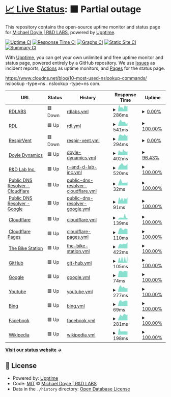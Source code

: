 # [📈 Live Status](https://RDLGBC.github.io/upptime): <!--live status--> **🟧 Partial outage**

This repository contains the open-source uptime monitor and status page for [Michael Doyle | R&D LABS](rdlabs.science), powered by [Upptime](https://github.com/upptime/upptime).

[![Uptime CI](https://github.com/RDLGBC/upptime/workflows/Uptime%20CI/badge.svg)](https://github.com/RDLGBC/upptime/actions?query=workflow%3A%22Uptime+CI%22)
[![Response Time CI](https://github.com/RDLGBC/upptime/workflows/Response%20Time%20CI/badge.svg)](https://github.com/RDLGBC/upptime/actions?query=workflow%3A%22Response+Time+CI%22)
[![Graphs CI](https://github.com/RDLGBC/upptime/workflows/Graphs%20CI/badge.svg)](https://github.com/RDLGBC/upptime/actions?query=workflow%3A%22Graphs+CI%22)
[![Static Site CI](https://github.com/RDLGBC/upptime/workflows/Static%20Site%20CI/badge.svg)](https://github.com/RDLGBC/upptime/actions?query=workflow%3A%22Static+Site+CI%22)
[![Summary CI](https://github.com/RDLGBC/upptime/workflows/Summary%20CI/badge.svg)](https://github.com/RDLGBC/upptime/actions?query=workflow%3A%22Summary+CI%22)

With [Upptime](https://upptime.js.org), you can get your own unlimited and free uptime monitor and status page, powered entirely by a GitHub repository. We use [Issues](https://github.com/RDLGBC/upptime/issues) as incident reports, [Actions](https://github.com/RDLGBC/upptime/actions) as uptime monitors, and [Pages](https://RDLGBC.github.io/upptime) for the status page.

https://www.cloudns.net/blog/10-most-used-nslookup-commands/
nslookup -type=ns .
nslookup -type=ns com.

<!--start: status pages-->
<!-- This summary is generated by Upptime (https://github.com/upptime/upptime) -->
<!-- Do not edit this manually, your changes will be overwritten -->
<!-- prettier-ignore -->
| URL | Status | History | Response Time | Uptime |
| --- | ------ | ------- | ------------- | ------ |
| <img alt="" src="https://icons.duckduckgo.com/ip3/www.rdlabs.science.ico" height="13"> [RDLABS](https://www.rdlabs.science/) | 🟥 Down | [rdlabs.yml](https://github.com/RDLGBC/upptime/commits/HEAD/history/rdlabs.yml) | <details><summary><img alt="Response time graph" src="./graphs/rdlabs/response-time-week.png" height="20"> 286ms</summary><br><a href="https://RDLGBC.github.io/upptime/history/rdlabs"><img alt="Response time 228" src="https://img.shields.io/endpoint?url=https%3A%2F%2Fraw.githubusercontent.com%2FRDLGBC%2Fupptime%2FHEAD%2Fapi%2Frdlabs%2Fresponse-time.json"></a><br><a href="https://RDLGBC.github.io/upptime/history/rdlabs"><img alt="24-hour response time 342" src="https://img.shields.io/endpoint?url=https%3A%2F%2Fraw.githubusercontent.com%2FRDLGBC%2Fupptime%2FHEAD%2Fapi%2Frdlabs%2Fresponse-time-day.json"></a><br><a href="https://RDLGBC.github.io/upptime/history/rdlabs"><img alt="7-day response time 286" src="https://img.shields.io/endpoint?url=https%3A%2F%2Fraw.githubusercontent.com%2FRDLGBC%2Fupptime%2FHEAD%2Fapi%2Frdlabs%2Fresponse-time-week.json"></a><br><a href="https://RDLGBC.github.io/upptime/history/rdlabs"><img alt="30-day response time 229" src="https://img.shields.io/endpoint?url=https%3A%2F%2Fraw.githubusercontent.com%2FRDLGBC%2Fupptime%2FHEAD%2Fapi%2Frdlabs%2Fresponse-time-month.json"></a><br><a href="https://RDLGBC.github.io/upptime/history/rdlabs"><img alt="1-year response time 233" src="https://img.shields.io/endpoint?url=https%3A%2F%2Fraw.githubusercontent.com%2FRDLGBC%2Fupptime%2FHEAD%2Fapi%2Frdlabs%2Fresponse-time-year.json"></a></details> | <details><summary><a href="https://RDLGBC.github.io/upptime/history/rdlabs">0.00%</a></summary><a href="https://RDLGBC.github.io/upptime/history/rdlabs"><img alt="All-time uptime 0.00%" src="https://img.shields.io/endpoint?url=https%3A%2F%2Fraw.githubusercontent.com%2FRDLGBC%2Fupptime%2FHEAD%2Fapi%2Frdlabs%2Fuptime.json"></a><br><a href="https://RDLGBC.github.io/upptime/history/rdlabs"><img alt="24-hour uptime 0.00%" src="https://img.shields.io/endpoint?url=https%3A%2F%2Fraw.githubusercontent.com%2FRDLGBC%2Fupptime%2FHEAD%2Fapi%2Frdlabs%2Fuptime-day.json"></a><br><a href="https://RDLGBC.github.io/upptime/history/rdlabs"><img alt="7-day uptime 0.00%" src="https://img.shields.io/endpoint?url=https%3A%2F%2Fraw.githubusercontent.com%2FRDLGBC%2Fupptime%2FHEAD%2Fapi%2Frdlabs%2Fuptime-week.json"></a><br><a href="https://RDLGBC.github.io/upptime/history/rdlabs"><img alt="30-day uptime 4.67%" src="https://img.shields.io/endpoint?url=https%3A%2F%2Fraw.githubusercontent.com%2FRDLGBC%2Fupptime%2FHEAD%2Fapi%2Frdlabs%2Fuptime-month.json"></a><br><a href="https://RDLGBC.github.io/upptime/history/rdlabs"><img alt="1-year uptime 0.00%" src="https://img.shields.io/endpoint?url=https%3A%2F%2Fraw.githubusercontent.com%2FRDLGBC%2Fupptime%2FHEAD%2Fapi%2Frdlabs%2Fuptime-year.json"></a></details>
| <img alt="" src="https://icons.duckduckgo.com/ip3/www.rdl.science.ico" height="13"> [RDL](https://www.rdl.science/) | 🟩 Up | [rdl.yml](https://github.com/RDLGBC/upptime/commits/HEAD/history/rdl.yml) | <details><summary><img alt="Response time graph" src="./graphs/rdl/response-time-week.png" height="20"> 541ms</summary><br><a href="https://RDLGBC.github.io/upptime/history/rdl"><img alt="Response time 647" src="https://img.shields.io/endpoint?url=https%3A%2F%2Fraw.githubusercontent.com%2FRDLGBC%2Fupptime%2FHEAD%2Fapi%2Frdl%2Fresponse-time.json"></a><br><a href="https://RDLGBC.github.io/upptime/history/rdl"><img alt="24-hour response time 447" src="https://img.shields.io/endpoint?url=https%3A%2F%2Fraw.githubusercontent.com%2FRDLGBC%2Fupptime%2FHEAD%2Fapi%2Frdl%2Fresponse-time-day.json"></a><br><a href="https://RDLGBC.github.io/upptime/history/rdl"><img alt="7-day response time 541" src="https://img.shields.io/endpoint?url=https%3A%2F%2Fraw.githubusercontent.com%2FRDLGBC%2Fupptime%2FHEAD%2Fapi%2Frdl%2Fresponse-time-week.json"></a><br><a href="https://RDLGBC.github.io/upptime/history/rdl"><img alt="30-day response time 546" src="https://img.shields.io/endpoint?url=https%3A%2F%2Fraw.githubusercontent.com%2FRDLGBC%2Fupptime%2FHEAD%2Fapi%2Frdl%2Fresponse-time-month.json"></a><br><a href="https://RDLGBC.github.io/upptime/history/rdl"><img alt="1-year response time 647" src="https://img.shields.io/endpoint?url=https%3A%2F%2Fraw.githubusercontent.com%2FRDLGBC%2Fupptime%2FHEAD%2Fapi%2Frdl%2Fresponse-time-year.json"></a></details> | <details><summary><a href="https://RDLGBC.github.io/upptime/history/rdl">100.00%</a></summary><a href="https://RDLGBC.github.io/upptime/history/rdl"><img alt="All-time uptime 5.11%" src="https://img.shields.io/endpoint?url=https%3A%2F%2Fraw.githubusercontent.com%2FRDLGBC%2Fupptime%2FHEAD%2Fapi%2Frdl%2Fuptime.json"></a><br><a href="https://RDLGBC.github.io/upptime/history/rdl"><img alt="24-hour uptime 100.00%" src="https://img.shields.io/endpoint?url=https%3A%2F%2Fraw.githubusercontent.com%2FRDLGBC%2Fupptime%2FHEAD%2Fapi%2Frdl%2Fuptime-day.json"></a><br><a href="https://RDLGBC.github.io/upptime/history/rdl"><img alt="7-day uptime 100.00%" src="https://img.shields.io/endpoint?url=https%3A%2F%2Fraw.githubusercontent.com%2FRDLGBC%2Fupptime%2FHEAD%2Fapi%2Frdl%2Fuptime-week.json"></a><br><a href="https://RDLGBC.github.io/upptime/history/rdl"><img alt="30-day uptime 80.26%" src="https://img.shields.io/endpoint?url=https%3A%2F%2Fraw.githubusercontent.com%2FRDLGBC%2Fupptime%2FHEAD%2Fapi%2Frdl%2Fuptime-month.json"></a><br><a href="https://RDLGBC.github.io/upptime/history/rdl"><img alt="1-year uptime 6.04%" src="https://img.shields.io/endpoint?url=https%3A%2F%2Fraw.githubusercontent.com%2FRDLGBC%2Fupptime%2FHEAD%2Fapi%2Frdl%2Fuptime-year.json"></a></details>
| <img alt="" src="https://icons.duckduckgo.com/ip3/www.respirvent.com.ico" height="13"> [RespirVent](https://www.respirvent.com/) | 🟥 Down | [respir-vent.yml](https://github.com/RDLGBC/upptime/commits/HEAD/history/respir-vent.yml) | <details><summary><img alt="Response time graph" src="./graphs/respir-vent/response-time-week.png" height="20"> 294ms</summary><br><a href="https://RDLGBC.github.io/upptime/history/respir-vent"><img alt="Response time 622" src="https://img.shields.io/endpoint?url=https%3A%2F%2Fraw.githubusercontent.com%2FRDLGBC%2Fupptime%2FHEAD%2Fapi%2Frespir-vent%2Fresponse-time.json"></a><br><a href="https://RDLGBC.github.io/upptime/history/respir-vent"><img alt="24-hour response time 289" src="https://img.shields.io/endpoint?url=https%3A%2F%2Fraw.githubusercontent.com%2FRDLGBC%2Fupptime%2FHEAD%2Fapi%2Frespir-vent%2Fresponse-time-day.json"></a><br><a href="https://RDLGBC.github.io/upptime/history/respir-vent"><img alt="7-day response time 294" src="https://img.shields.io/endpoint?url=https%3A%2F%2Fraw.githubusercontent.com%2FRDLGBC%2Fupptime%2FHEAD%2Fapi%2Frespir-vent%2Fresponse-time-week.json"></a><br><a href="https://RDLGBC.github.io/upptime/history/respir-vent"><img alt="30-day response time 321" src="https://img.shields.io/endpoint?url=https%3A%2F%2Fraw.githubusercontent.com%2FRDLGBC%2Fupptime%2FHEAD%2Fapi%2Frespir-vent%2Fresponse-time-month.json"></a><br><a href="https://RDLGBC.github.io/upptime/history/respir-vent"><img alt="1-year response time 524" src="https://img.shields.io/endpoint?url=https%3A%2F%2Fraw.githubusercontent.com%2FRDLGBC%2Fupptime%2FHEAD%2Fapi%2Frespir-vent%2Fresponse-time-year.json"></a></details> | <details><summary><a href="https://RDLGBC.github.io/upptime/history/respir-vent">0.00%</a></summary><a href="https://RDLGBC.github.io/upptime/history/respir-vent"><img alt="All-time uptime 47.85%" src="https://img.shields.io/endpoint?url=https%3A%2F%2Fraw.githubusercontent.com%2FRDLGBC%2Fupptime%2FHEAD%2Fapi%2Frespir-vent%2Fuptime.json"></a><br><a href="https://RDLGBC.github.io/upptime/history/respir-vent"><img alt="24-hour uptime 0.00%" src="https://img.shields.io/endpoint?url=https%3A%2F%2Fraw.githubusercontent.com%2FRDLGBC%2Fupptime%2FHEAD%2Fapi%2Frespir-vent%2Fuptime-day.json"></a><br><a href="https://RDLGBC.github.io/upptime/history/respir-vent"><img alt="7-day uptime 0.00%" src="https://img.shields.io/endpoint?url=https%3A%2F%2Fraw.githubusercontent.com%2FRDLGBC%2Fupptime%2FHEAD%2Fapi%2Frespir-vent%2Fuptime-week.json"></a><br><a href="https://RDLGBC.github.io/upptime/history/respir-vent"><img alt="30-day uptime 4.67%" src="https://img.shields.io/endpoint?url=https%3A%2F%2Fraw.githubusercontent.com%2FRDLGBC%2Fupptime%2FHEAD%2Fapi%2Frespir-vent%2Fuptime-month.json"></a><br><a href="https://RDLGBC.github.io/upptime/history/respir-vent"><img alt="1-year uptime 35.65%" src="https://img.shields.io/endpoint?url=https%3A%2F%2Fraw.githubusercontent.com%2FRDLGBC%2Fupptime%2FHEAD%2Fapi%2Frespir-vent%2Fuptime-year.json"></a></details>
| <img alt="" src="https://icons.duckduckgo.com/ip3/www.doyledynamics.com.ico" height="13"> [Doyle Dynamics](http://www.doyledynamics.com/) | 🟩 Up | [doyle-dynamics.yml](https://github.com/RDLGBC/upptime/commits/HEAD/history/doyle-dynamics.yml) | <details><summary><img alt="Response time graph" src="./graphs/doyle-dynamics/response-time-week.png" height="20"> 402ms</summary><br><a href="https://RDLGBC.github.io/upptime/history/doyle-dynamics"><img alt="Response time 501" src="https://img.shields.io/endpoint?url=https%3A%2F%2Fraw.githubusercontent.com%2FRDLGBC%2Fupptime%2FHEAD%2Fapi%2Fdoyle-dynamics%2Fresponse-time.json"></a><br><a href="https://RDLGBC.github.io/upptime/history/doyle-dynamics"><img alt="24-hour response time 410" src="https://img.shields.io/endpoint?url=https%3A%2F%2Fraw.githubusercontent.com%2FRDLGBC%2Fupptime%2FHEAD%2Fapi%2Fdoyle-dynamics%2Fresponse-time-day.json"></a><br><a href="https://RDLGBC.github.io/upptime/history/doyle-dynamics"><img alt="7-day response time 402" src="https://img.shields.io/endpoint?url=https%3A%2F%2Fraw.githubusercontent.com%2FRDLGBC%2Fupptime%2FHEAD%2Fapi%2Fdoyle-dynamics%2Fresponse-time-week.json"></a><br><a href="https://RDLGBC.github.io/upptime/history/doyle-dynamics"><img alt="30-day response time 416" src="https://img.shields.io/endpoint?url=https%3A%2F%2Fraw.githubusercontent.com%2FRDLGBC%2Fupptime%2FHEAD%2Fapi%2Fdoyle-dynamics%2Fresponse-time-month.json"></a><br><a href="https://RDLGBC.github.io/upptime/history/doyle-dynamics"><img alt="1-year response time 491" src="https://img.shields.io/endpoint?url=https%3A%2F%2Fraw.githubusercontent.com%2FRDLGBC%2Fupptime%2FHEAD%2Fapi%2Fdoyle-dynamics%2Fresponse-time-year.json"></a></details> | <details><summary><a href="https://RDLGBC.github.io/upptime/history/doyle-dynamics">96.43%</a></summary><a href="https://RDLGBC.github.io/upptime/history/doyle-dynamics"><img alt="All-time uptime 99.80%" src="https://img.shields.io/endpoint?url=https%3A%2F%2Fraw.githubusercontent.com%2FRDLGBC%2Fupptime%2FHEAD%2Fapi%2Fdoyle-dynamics%2Fuptime.json"></a><br><a href="https://RDLGBC.github.io/upptime/history/doyle-dynamics"><img alt="24-hour uptime 100.00%" src="https://img.shields.io/endpoint?url=https%3A%2F%2Fraw.githubusercontent.com%2FRDLGBC%2Fupptime%2FHEAD%2Fapi%2Fdoyle-dynamics%2Fuptime-day.json"></a><br><a href="https://RDLGBC.github.io/upptime/history/doyle-dynamics"><img alt="7-day uptime 96.43%" src="https://img.shields.io/endpoint?url=https%3A%2F%2Fraw.githubusercontent.com%2FRDLGBC%2Fupptime%2FHEAD%2Fapi%2Fdoyle-dynamics%2Fuptime-week.json"></a><br><a href="https://RDLGBC.github.io/upptime/history/doyle-dynamics"><img alt="30-day uptime 99.11%" src="https://img.shields.io/endpoint?url=https%3A%2F%2Fraw.githubusercontent.com%2FRDLGBC%2Fupptime%2FHEAD%2Fapi%2Fdoyle-dynamics%2Fuptime-month.json"></a><br><a href="https://RDLGBC.github.io/upptime/history/doyle-dynamics"><img alt="1-year uptime 99.76%" src="https://img.shields.io/endpoint?url=https%3A%2F%2Fraw.githubusercontent.com%2FRDLGBC%2Fupptime%2FHEAD%2Fapi%2Fdoyle-dynamics%2Fuptime-year.json"></a></details>
| <img alt="" src="https://icons.duckduckgo.com/ip3/rdlabinc.com.ico" height="13"> [R&D Lab Inc.](http://rdlabinc.com) | 🟩 Up | [r-and-d-lab-inc.yml](https://github.com/RDLGBC/upptime/commits/HEAD/history/r-and-d-lab-inc.yml) | <details><summary><img alt="Response time graph" src="./graphs/r-and-d-lab-inc/response-time-week.png" height="20"> 520ms</summary><br><a href="https://RDLGBC.github.io/upptime/history/r-and-d-lab-inc"><img alt="Response time 555" src="https://img.shields.io/endpoint?url=https%3A%2F%2Fraw.githubusercontent.com%2FRDLGBC%2Fupptime%2FHEAD%2Fapi%2Fr-and-d-lab-inc%2Fresponse-time.json"></a><br><a href="https://RDLGBC.github.io/upptime/history/r-and-d-lab-inc"><img alt="24-hour response time 661" src="https://img.shields.io/endpoint?url=https%3A%2F%2Fraw.githubusercontent.com%2FRDLGBC%2Fupptime%2FHEAD%2Fapi%2Fr-and-d-lab-inc%2Fresponse-time-day.json"></a><br><a href="https://RDLGBC.github.io/upptime/history/r-and-d-lab-inc"><img alt="7-day response time 520" src="https://img.shields.io/endpoint?url=https%3A%2F%2Fraw.githubusercontent.com%2FRDLGBC%2Fupptime%2FHEAD%2Fapi%2Fr-and-d-lab-inc%2Fresponse-time-week.json"></a><br><a href="https://RDLGBC.github.io/upptime/history/r-and-d-lab-inc"><img alt="30-day response time 487" src="https://img.shields.io/endpoint?url=https%3A%2F%2Fraw.githubusercontent.com%2FRDLGBC%2Fupptime%2FHEAD%2Fapi%2Fr-and-d-lab-inc%2Fresponse-time-month.json"></a><br><a href="https://RDLGBC.github.io/upptime/history/r-and-d-lab-inc"><img alt="1-year response time 546" src="https://img.shields.io/endpoint?url=https%3A%2F%2Fraw.githubusercontent.com%2FRDLGBC%2Fupptime%2FHEAD%2Fapi%2Fr-and-d-lab-inc%2Fresponse-time-year.json"></a></details> | <details><summary><a href="https://RDLGBC.github.io/upptime/history/r-and-d-lab-inc">100.00%</a></summary><a href="https://RDLGBC.github.io/upptime/history/r-and-d-lab-inc"><img alt="All-time uptime 5.01%" src="https://img.shields.io/endpoint?url=https%3A%2F%2Fraw.githubusercontent.com%2FRDLGBC%2Fupptime%2FHEAD%2Fapi%2Fr-and-d-lab-inc%2Fuptime.json"></a><br><a href="https://RDLGBC.github.io/upptime/history/r-and-d-lab-inc"><img alt="24-hour uptime 100.00%" src="https://img.shields.io/endpoint?url=https%3A%2F%2Fraw.githubusercontent.com%2FRDLGBC%2Fupptime%2FHEAD%2Fapi%2Fr-and-d-lab-inc%2Fuptime-day.json"></a><br><a href="https://RDLGBC.github.io/upptime/history/r-and-d-lab-inc"><img alt="7-day uptime 100.00%" src="https://img.shields.io/endpoint?url=https%3A%2F%2Fraw.githubusercontent.com%2FRDLGBC%2Fupptime%2FHEAD%2Fapi%2Fr-and-d-lab-inc%2Fuptime-week.json"></a><br><a href="https://RDLGBC.github.io/upptime/history/r-and-d-lab-inc"><img alt="30-day uptime 78.75%" src="https://img.shields.io/endpoint?url=https%3A%2F%2Fraw.githubusercontent.com%2FRDLGBC%2Fupptime%2FHEAD%2Fapi%2Fr-and-d-lab-inc%2Fuptime-month.json"></a><br><a href="https://RDLGBC.github.io/upptime/history/r-and-d-lab-inc"><img alt="1-year uptime 5.91%" src="https://img.shields.io/endpoint?url=https%3A%2F%2Fraw.githubusercontent.com%2FRDLGBC%2Fupptime%2FHEAD%2Fapi%2Fr-and-d-lab-inc%2Fuptime-year.json"></a></details>
| <img alt="" src="https://icons.duckduckgo.com/ip3/1.1.1.1.ico" height="13"> [Public DNS Resolver - Cloudflare](https://1.1.1.1) | 🟩 Up | [public-dns-resolver-cloudflare.yml](https://github.com/RDLGBC/upptime/commits/HEAD/history/public-dns-resolver-cloudflare.yml) | <details><summary><img alt="Response time graph" src="./graphs/public-dns-resolver-cloudflare/response-time-week.png" height="20"> 32ms</summary><br><a href="https://RDLGBC.github.io/upptime/history/public-dns-resolver-cloudflare"><img alt="Response time 542" src="https://img.shields.io/endpoint?url=https%3A%2F%2Fraw.githubusercontent.com%2FRDLGBC%2Fupptime%2FHEAD%2Fapi%2Fpublic-dns-resolver-cloudflare%2Fresponse-time.json"></a><br><a href="https://RDLGBC.github.io/upptime/history/public-dns-resolver-cloudflare"><img alt="24-hour response time 34" src="https://img.shields.io/endpoint?url=https%3A%2F%2Fraw.githubusercontent.com%2FRDLGBC%2Fupptime%2FHEAD%2Fapi%2Fpublic-dns-resolver-cloudflare%2Fresponse-time-day.json"></a><br><a href="https://RDLGBC.github.io/upptime/history/public-dns-resolver-cloudflare"><img alt="7-day response time 32" src="https://img.shields.io/endpoint?url=https%3A%2F%2Fraw.githubusercontent.com%2FRDLGBC%2Fupptime%2FHEAD%2Fapi%2Fpublic-dns-resolver-cloudflare%2Fresponse-time-week.json"></a><br><a href="https://RDLGBC.github.io/upptime/history/public-dns-resolver-cloudflare"><img alt="30-day response time 37" src="https://img.shields.io/endpoint?url=https%3A%2F%2Fraw.githubusercontent.com%2FRDLGBC%2Fupptime%2FHEAD%2Fapi%2Fpublic-dns-resolver-cloudflare%2Fresponse-time-month.json"></a><br><a href="https://RDLGBC.github.io/upptime/history/public-dns-resolver-cloudflare"><img alt="1-year response time 644" src="https://img.shields.io/endpoint?url=https%3A%2F%2Fraw.githubusercontent.com%2FRDLGBC%2Fupptime%2FHEAD%2Fapi%2Fpublic-dns-resolver-cloudflare%2Fresponse-time-year.json"></a></details> | <details><summary><a href="https://RDLGBC.github.io/upptime/history/public-dns-resolver-cloudflare">100.00%</a></summary><a href="https://RDLGBC.github.io/upptime/history/public-dns-resolver-cloudflare"><img alt="All-time uptime 99.98%" src="https://img.shields.io/endpoint?url=https%3A%2F%2Fraw.githubusercontent.com%2FRDLGBC%2Fupptime%2FHEAD%2Fapi%2Fpublic-dns-resolver-cloudflare%2Fuptime.json"></a><br><a href="https://RDLGBC.github.io/upptime/history/public-dns-resolver-cloudflare"><img alt="24-hour uptime 100.00%" src="https://img.shields.io/endpoint?url=https%3A%2F%2Fraw.githubusercontent.com%2FRDLGBC%2Fupptime%2FHEAD%2Fapi%2Fpublic-dns-resolver-cloudflare%2Fuptime-day.json"></a><br><a href="https://RDLGBC.github.io/upptime/history/public-dns-resolver-cloudflare"><img alt="7-day uptime 100.00%" src="https://img.shields.io/endpoint?url=https%3A%2F%2Fraw.githubusercontent.com%2FRDLGBC%2Fupptime%2FHEAD%2Fapi%2Fpublic-dns-resolver-cloudflare%2Fuptime-week.json"></a><br><a href="https://RDLGBC.github.io/upptime/history/public-dns-resolver-cloudflare"><img alt="30-day uptime 100.00%" src="https://img.shields.io/endpoint?url=https%3A%2F%2Fraw.githubusercontent.com%2FRDLGBC%2Fupptime%2FHEAD%2Fapi%2Fpublic-dns-resolver-cloudflare%2Fuptime-month.json"></a><br><a href="https://RDLGBC.github.io/upptime/history/public-dns-resolver-cloudflare"><img alt="1-year uptime 99.98%" src="https://img.shields.io/endpoint?url=https%3A%2F%2Fraw.githubusercontent.com%2FRDLGBC%2Fupptime%2FHEAD%2Fapi%2Fpublic-dns-resolver-cloudflare%2Fuptime-year.json"></a></details>
| <img alt="" src="https://icons.duckduckgo.com/ip3/8.8.8.8.ico" height="13"> [Public DNS Resolver - Google](https://8.8.8.8) | 🟩 Up | [public-dns-resolver-google.yml](https://github.com/RDLGBC/upptime/commits/HEAD/history/public-dns-resolver-google.yml) | <details><summary><img alt="Response time graph" src="./graphs/public-dns-resolver-google/response-time-week.png" height="20"> 91ms</summary><br><a href="https://RDLGBC.github.io/upptime/history/public-dns-resolver-google"><img alt="Response time 179" src="https://img.shields.io/endpoint?url=https%3A%2F%2Fraw.githubusercontent.com%2FRDLGBC%2Fupptime%2FHEAD%2Fapi%2Fpublic-dns-resolver-google%2Fresponse-time.json"></a><br><a href="https://RDLGBC.github.io/upptime/history/public-dns-resolver-google"><img alt="24-hour response time 118" src="https://img.shields.io/endpoint?url=https%3A%2F%2Fraw.githubusercontent.com%2FRDLGBC%2Fupptime%2FHEAD%2Fapi%2Fpublic-dns-resolver-google%2Fresponse-time-day.json"></a><br><a href="https://RDLGBC.github.io/upptime/history/public-dns-resolver-google"><img alt="7-day response time 91" src="https://img.shields.io/endpoint?url=https%3A%2F%2Fraw.githubusercontent.com%2FRDLGBC%2Fupptime%2FHEAD%2Fapi%2Fpublic-dns-resolver-google%2Fresponse-time-week.json"></a><br><a href="https://RDLGBC.github.io/upptime/history/public-dns-resolver-google"><img alt="30-day response time 141" src="https://img.shields.io/endpoint?url=https%3A%2F%2Fraw.githubusercontent.com%2FRDLGBC%2Fupptime%2FHEAD%2Fapi%2Fpublic-dns-resolver-google%2Fresponse-time-month.json"></a><br><a href="https://RDLGBC.github.io/upptime/history/public-dns-resolver-google"><img alt="1-year response time 176" src="https://img.shields.io/endpoint?url=https%3A%2F%2Fraw.githubusercontent.com%2FRDLGBC%2Fupptime%2FHEAD%2Fapi%2Fpublic-dns-resolver-google%2Fresponse-time-year.json"></a></details> | <details><summary><a href="https://RDLGBC.github.io/upptime/history/public-dns-resolver-google">100.00%</a></summary><a href="https://RDLGBC.github.io/upptime/history/public-dns-resolver-google"><img alt="All-time uptime 99.97%" src="https://img.shields.io/endpoint?url=https%3A%2F%2Fraw.githubusercontent.com%2FRDLGBC%2Fupptime%2FHEAD%2Fapi%2Fpublic-dns-resolver-google%2Fuptime.json"></a><br><a href="https://RDLGBC.github.io/upptime/history/public-dns-resolver-google"><img alt="24-hour uptime 100.00%" src="https://img.shields.io/endpoint?url=https%3A%2F%2Fraw.githubusercontent.com%2FRDLGBC%2Fupptime%2FHEAD%2Fapi%2Fpublic-dns-resolver-google%2Fuptime-day.json"></a><br><a href="https://RDLGBC.github.io/upptime/history/public-dns-resolver-google"><img alt="7-day uptime 100.00%" src="https://img.shields.io/endpoint?url=https%3A%2F%2Fraw.githubusercontent.com%2FRDLGBC%2Fupptime%2FHEAD%2Fapi%2Fpublic-dns-resolver-google%2Fuptime-week.json"></a><br><a href="https://RDLGBC.github.io/upptime/history/public-dns-resolver-google"><img alt="30-day uptime 100.00%" src="https://img.shields.io/endpoint?url=https%3A%2F%2Fraw.githubusercontent.com%2FRDLGBC%2Fupptime%2FHEAD%2Fapi%2Fpublic-dns-resolver-google%2Fuptime-month.json"></a><br><a href="https://RDLGBC.github.io/upptime/history/public-dns-resolver-google"><img alt="1-year uptime 99.97%" src="https://img.shields.io/endpoint?url=https%3A%2F%2Fraw.githubusercontent.com%2FRDLGBC%2Fupptime%2FHEAD%2Fapi%2Fpublic-dns-resolver-google%2Fuptime-year.json"></a></details>
| <img alt="" src="https://icons.duckduckgo.com/ip3/www.cloudflare.com.ico" height="13"> [Cloudflare](https://www.cloudflare.com) | 🟩 Up | [cloudflare.yml](https://github.com/RDLGBC/upptime/commits/HEAD/history/cloudflare.yml) | <details><summary><img alt="Response time graph" src="./graphs/cloudflare/response-time-week.png" height="20"> 139ms</summary><br><a href="https://RDLGBC.github.io/upptime/history/cloudflare"><img alt="Response time 101" src="https://img.shields.io/endpoint?url=https%3A%2F%2Fraw.githubusercontent.com%2FRDLGBC%2Fupptime%2FHEAD%2Fapi%2Fcloudflare%2Fresponse-time.json"></a><br><a href="https://RDLGBC.github.io/upptime/history/cloudflare"><img alt="24-hour response time 94" src="https://img.shields.io/endpoint?url=https%3A%2F%2Fraw.githubusercontent.com%2FRDLGBC%2Fupptime%2FHEAD%2Fapi%2Fcloudflare%2Fresponse-time-day.json"></a><br><a href="https://RDLGBC.github.io/upptime/history/cloudflare"><img alt="7-day response time 139" src="https://img.shields.io/endpoint?url=https%3A%2F%2Fraw.githubusercontent.com%2FRDLGBC%2Fupptime%2FHEAD%2Fapi%2Fcloudflare%2Fresponse-time-week.json"></a><br><a href="https://RDLGBC.github.io/upptime/history/cloudflare"><img alt="30-day response time 146" src="https://img.shields.io/endpoint?url=https%3A%2F%2Fraw.githubusercontent.com%2FRDLGBC%2Fupptime%2FHEAD%2Fapi%2Fcloudflare%2Fresponse-time-month.json"></a><br><a href="https://RDLGBC.github.io/upptime/history/cloudflare"><img alt="1-year response time 101" src="https://img.shields.io/endpoint?url=https%3A%2F%2Fraw.githubusercontent.com%2FRDLGBC%2Fupptime%2FHEAD%2Fapi%2Fcloudflare%2Fresponse-time-year.json"></a></details> | <details><summary><a href="https://RDLGBC.github.io/upptime/history/cloudflare">100.00%</a></summary><a href="https://RDLGBC.github.io/upptime/history/cloudflare"><img alt="All-time uptime 99.95%" src="https://img.shields.io/endpoint?url=https%3A%2F%2Fraw.githubusercontent.com%2FRDLGBC%2Fupptime%2FHEAD%2Fapi%2Fcloudflare%2Fuptime.json"></a><br><a href="https://RDLGBC.github.io/upptime/history/cloudflare"><img alt="24-hour uptime 100.00%" src="https://img.shields.io/endpoint?url=https%3A%2F%2Fraw.githubusercontent.com%2FRDLGBC%2Fupptime%2FHEAD%2Fapi%2Fcloudflare%2Fuptime-day.json"></a><br><a href="https://RDLGBC.github.io/upptime/history/cloudflare"><img alt="7-day uptime 100.00%" src="https://img.shields.io/endpoint?url=https%3A%2F%2Fraw.githubusercontent.com%2FRDLGBC%2Fupptime%2FHEAD%2Fapi%2Fcloudflare%2Fuptime-week.json"></a><br><a href="https://RDLGBC.github.io/upptime/history/cloudflare"><img alt="30-day uptime 100.00%" src="https://img.shields.io/endpoint?url=https%3A%2F%2Fraw.githubusercontent.com%2FRDLGBC%2Fupptime%2FHEAD%2Fapi%2Fcloudflare%2Fuptime-month.json"></a><br><a href="https://RDLGBC.github.io/upptime/history/cloudflare"><img alt="1-year uptime 99.94%" src="https://img.shields.io/endpoint?url=https%3A%2F%2Fraw.githubusercontent.com%2FRDLGBC%2Fupptime%2FHEAD%2Fapi%2Fcloudflare%2Fuptime-year.json"></a></details>
| <img alt="" src="https://icons.duckduckgo.com/ip3/pages.cloudflare.com.ico" height="13"> [Cloudflare Pages](https://pages.cloudflare.com/) | 🟩 Up | [cloudflare-pages.yml](https://github.com/RDLGBC/upptime/commits/HEAD/history/cloudflare-pages.yml) | <details><summary><img alt="Response time graph" src="./graphs/cloudflare-pages/response-time-week.png" height="20"> 110ms</summary><br><a href="https://RDLGBC.github.io/upptime/history/cloudflare-pages"><img alt="Response time 124" src="https://img.shields.io/endpoint?url=https%3A%2F%2Fraw.githubusercontent.com%2FRDLGBC%2Fupptime%2FHEAD%2Fapi%2Fcloudflare-pages%2Fresponse-time.json"></a><br><a href="https://RDLGBC.github.io/upptime/history/cloudflare-pages"><img alt="24-hour response time 105" src="https://img.shields.io/endpoint?url=https%3A%2F%2Fraw.githubusercontent.com%2FRDLGBC%2Fupptime%2FHEAD%2Fapi%2Fcloudflare-pages%2Fresponse-time-day.json"></a><br><a href="https://RDLGBC.github.io/upptime/history/cloudflare-pages"><img alt="7-day response time 110" src="https://img.shields.io/endpoint?url=https%3A%2F%2Fraw.githubusercontent.com%2FRDLGBC%2Fupptime%2FHEAD%2Fapi%2Fcloudflare-pages%2Fresponse-time-week.json"></a><br><a href="https://RDLGBC.github.io/upptime/history/cloudflare-pages"><img alt="30-day response time 115" src="https://img.shields.io/endpoint?url=https%3A%2F%2Fraw.githubusercontent.com%2FRDLGBC%2Fupptime%2FHEAD%2Fapi%2Fcloudflare-pages%2Fresponse-time-month.json"></a><br><a href="https://RDLGBC.github.io/upptime/history/cloudflare-pages"><img alt="1-year response time 123" src="https://img.shields.io/endpoint?url=https%3A%2F%2Fraw.githubusercontent.com%2FRDLGBC%2Fupptime%2FHEAD%2Fapi%2Fcloudflare-pages%2Fresponse-time-year.json"></a></details> | <details><summary><a href="https://RDLGBC.github.io/upptime/history/cloudflare-pages">100.00%</a></summary><a href="https://RDLGBC.github.io/upptime/history/cloudflare-pages"><img alt="All-time uptime 100.00%" src="https://img.shields.io/endpoint?url=https%3A%2F%2Fraw.githubusercontent.com%2FRDLGBC%2Fupptime%2FHEAD%2Fapi%2Fcloudflare-pages%2Fuptime.json"></a><br><a href="https://RDLGBC.github.io/upptime/history/cloudflare-pages"><img alt="24-hour uptime 100.00%" src="https://img.shields.io/endpoint?url=https%3A%2F%2Fraw.githubusercontent.com%2FRDLGBC%2Fupptime%2FHEAD%2Fapi%2Fcloudflare-pages%2Fuptime-day.json"></a><br><a href="https://RDLGBC.github.io/upptime/history/cloudflare-pages"><img alt="7-day uptime 100.00%" src="https://img.shields.io/endpoint?url=https%3A%2F%2Fraw.githubusercontent.com%2FRDLGBC%2Fupptime%2FHEAD%2Fapi%2Fcloudflare-pages%2Fuptime-week.json"></a><br><a href="https://RDLGBC.github.io/upptime/history/cloudflare-pages"><img alt="30-day uptime 100.00%" src="https://img.shields.io/endpoint?url=https%3A%2F%2Fraw.githubusercontent.com%2FRDLGBC%2Fupptime%2FHEAD%2Fapi%2Fcloudflare-pages%2Fuptime-month.json"></a><br><a href="https://RDLGBC.github.io/upptime/history/cloudflare-pages"><img alt="1-year uptime 100.00%" src="https://img.shields.io/endpoint?url=https%3A%2F%2Fraw.githubusercontent.com%2FRDLGBC%2Fupptime%2FHEAD%2Fapi%2Fcloudflare-pages%2Fuptime-year.json"></a></details>
| <img alt="" src="https://icons.duckduckgo.com/ip3/website-bikestn.pages.dev.ico" height="13"> [The Bike Station](https://website-bikestn.pages.dev/) | 🟩 Up | [the-bike-station.yml](https://github.com/RDLGBC/upptime/commits/HEAD/history/the-bike-station.yml) | <details><summary><img alt="Response time graph" src="./graphs/the-bike-station/response-time-week.png" height="20"> 422ms</summary><br><a href="https://RDLGBC.github.io/upptime/history/the-bike-station"><img alt="Response time 470" src="https://img.shields.io/endpoint?url=https%3A%2F%2Fraw.githubusercontent.com%2FRDLGBC%2Fupptime%2FHEAD%2Fapi%2Fthe-bike-station%2Fresponse-time.json"></a><br><a href="https://RDLGBC.github.io/upptime/history/the-bike-station"><img alt="24-hour response time 582" src="https://img.shields.io/endpoint?url=https%3A%2F%2Fraw.githubusercontent.com%2FRDLGBC%2Fupptime%2FHEAD%2Fapi%2Fthe-bike-station%2Fresponse-time-day.json"></a><br><a href="https://RDLGBC.github.io/upptime/history/the-bike-station"><img alt="7-day response time 422" src="https://img.shields.io/endpoint?url=https%3A%2F%2Fraw.githubusercontent.com%2FRDLGBC%2Fupptime%2FHEAD%2Fapi%2Fthe-bike-station%2Fresponse-time-week.json"></a><br><a href="https://RDLGBC.github.io/upptime/history/the-bike-station"><img alt="30-day response time 441" src="https://img.shields.io/endpoint?url=https%3A%2F%2Fraw.githubusercontent.com%2FRDLGBC%2Fupptime%2FHEAD%2Fapi%2Fthe-bike-station%2Fresponse-time-month.json"></a><br><a href="https://RDLGBC.github.io/upptime/history/the-bike-station"><img alt="1-year response time 473" src="https://img.shields.io/endpoint?url=https%3A%2F%2Fraw.githubusercontent.com%2FRDLGBC%2Fupptime%2FHEAD%2Fapi%2Fthe-bike-station%2Fresponse-time-year.json"></a></details> | <details><summary><a href="https://RDLGBC.github.io/upptime/history/the-bike-station">100.00%</a></summary><a href="https://RDLGBC.github.io/upptime/history/the-bike-station"><img alt="All-time uptime 100.00%" src="https://img.shields.io/endpoint?url=https%3A%2F%2Fraw.githubusercontent.com%2FRDLGBC%2Fupptime%2FHEAD%2Fapi%2Fthe-bike-station%2Fuptime.json"></a><br><a href="https://RDLGBC.github.io/upptime/history/the-bike-station"><img alt="24-hour uptime 100.00%" src="https://img.shields.io/endpoint?url=https%3A%2F%2Fraw.githubusercontent.com%2FRDLGBC%2Fupptime%2FHEAD%2Fapi%2Fthe-bike-station%2Fuptime-day.json"></a><br><a href="https://RDLGBC.github.io/upptime/history/the-bike-station"><img alt="7-day uptime 100.00%" src="https://img.shields.io/endpoint?url=https%3A%2F%2Fraw.githubusercontent.com%2FRDLGBC%2Fupptime%2FHEAD%2Fapi%2Fthe-bike-station%2Fuptime-week.json"></a><br><a href="https://RDLGBC.github.io/upptime/history/the-bike-station"><img alt="30-day uptime 100.00%" src="https://img.shields.io/endpoint?url=https%3A%2F%2Fraw.githubusercontent.com%2FRDLGBC%2Fupptime%2FHEAD%2Fapi%2Fthe-bike-station%2Fuptime-month.json"></a><br><a href="https://RDLGBC.github.io/upptime/history/the-bike-station"><img alt="1-year uptime 100.00%" src="https://img.shields.io/endpoint?url=https%3A%2F%2Fraw.githubusercontent.com%2FRDLGBC%2Fupptime%2FHEAD%2Fapi%2Fthe-bike-station%2Fuptime-year.json"></a></details>
| <img alt="" src="https://icons.duckduckgo.com/ip3/github.com.ico" height="13"> [GitHub](https://github.com) | 🟩 Up | [git-hub.yml](https://github.com/RDLGBC/upptime/commits/HEAD/history/git-hub.yml) | <details><summary><img alt="Response time graph" src="./graphs/git-hub/response-time-week.png" height="20"> 105ms</summary><br><a href="https://RDLGBC.github.io/upptime/history/git-hub"><img alt="Response time 151" src="https://img.shields.io/endpoint?url=https%3A%2F%2Fraw.githubusercontent.com%2FRDLGBC%2Fupptime%2FHEAD%2Fapi%2Fgit-hub%2Fresponse-time.json"></a><br><a href="https://RDLGBC.github.io/upptime/history/git-hub"><img alt="24-hour response time 179" src="https://img.shields.io/endpoint?url=https%3A%2F%2Fraw.githubusercontent.com%2FRDLGBC%2Fupptime%2FHEAD%2Fapi%2Fgit-hub%2Fresponse-time-day.json"></a><br><a href="https://RDLGBC.github.io/upptime/history/git-hub"><img alt="7-day response time 105" src="https://img.shields.io/endpoint?url=https%3A%2F%2Fraw.githubusercontent.com%2FRDLGBC%2Fupptime%2FHEAD%2Fapi%2Fgit-hub%2Fresponse-time-week.json"></a><br><a href="https://RDLGBC.github.io/upptime/history/git-hub"><img alt="30-day response time 149" src="https://img.shields.io/endpoint?url=https%3A%2F%2Fraw.githubusercontent.com%2FRDLGBC%2Fupptime%2FHEAD%2Fapi%2Fgit-hub%2Fresponse-time-month.json"></a><br><a href="https://RDLGBC.github.io/upptime/history/git-hub"><img alt="1-year response time 150" src="https://img.shields.io/endpoint?url=https%3A%2F%2Fraw.githubusercontent.com%2FRDLGBC%2Fupptime%2FHEAD%2Fapi%2Fgit-hub%2Fresponse-time-year.json"></a></details> | <details><summary><a href="https://RDLGBC.github.io/upptime/history/git-hub">100.00%</a></summary><a href="https://RDLGBC.github.io/upptime/history/git-hub"><img alt="All-time uptime 99.75%" src="https://img.shields.io/endpoint?url=https%3A%2F%2Fraw.githubusercontent.com%2FRDLGBC%2Fupptime%2FHEAD%2Fapi%2Fgit-hub%2Fuptime.json"></a><br><a href="https://RDLGBC.github.io/upptime/history/git-hub"><img alt="24-hour uptime 100.00%" src="https://img.shields.io/endpoint?url=https%3A%2F%2Fraw.githubusercontent.com%2FRDLGBC%2Fupptime%2FHEAD%2Fapi%2Fgit-hub%2Fuptime-day.json"></a><br><a href="https://RDLGBC.github.io/upptime/history/git-hub"><img alt="7-day uptime 100.00%" src="https://img.shields.io/endpoint?url=https%3A%2F%2Fraw.githubusercontent.com%2FRDLGBC%2Fupptime%2FHEAD%2Fapi%2Fgit-hub%2Fuptime-week.json"></a><br><a href="https://RDLGBC.github.io/upptime/history/git-hub"><img alt="30-day uptime 100.00%" src="https://img.shields.io/endpoint?url=https%3A%2F%2Fraw.githubusercontent.com%2FRDLGBC%2Fupptime%2FHEAD%2Fapi%2Fgit-hub%2Fuptime-month.json"></a><br><a href="https://RDLGBC.github.io/upptime/history/git-hub"><img alt="1-year uptime 99.69%" src="https://img.shields.io/endpoint?url=https%3A%2F%2Fraw.githubusercontent.com%2FRDLGBC%2Fupptime%2FHEAD%2Fapi%2Fgit-hub%2Fuptime-year.json"></a></details>
| <img alt="" src="https://icons.duckduckgo.com/ip3/www.google.com.ico" height="13"> [Google](https://www.google.com) | 🟩 Up | [google.yml](https://github.com/RDLGBC/upptime/commits/HEAD/history/google.yml) | <details><summary><img alt="Response time graph" src="./graphs/google/response-time-week.png" height="20"> 74ms</summary><br><a href="https://RDLGBC.github.io/upptime/history/google"><img alt="Response time 103" src="https://img.shields.io/endpoint?url=https%3A%2F%2Fraw.githubusercontent.com%2FRDLGBC%2Fupptime%2FHEAD%2Fapi%2Fgoogle%2Fresponse-time.json"></a><br><a href="https://RDLGBC.github.io/upptime/history/google"><img alt="24-hour response time 73" src="https://img.shields.io/endpoint?url=https%3A%2F%2Fraw.githubusercontent.com%2FRDLGBC%2Fupptime%2FHEAD%2Fapi%2Fgoogle%2Fresponse-time-day.json"></a><br><a href="https://RDLGBC.github.io/upptime/history/google"><img alt="7-day response time 74" src="https://img.shields.io/endpoint?url=https%3A%2F%2Fraw.githubusercontent.com%2FRDLGBC%2Fupptime%2FHEAD%2Fapi%2Fgoogle%2Fresponse-time-week.json"></a><br><a href="https://RDLGBC.github.io/upptime/history/google"><img alt="30-day response time 105" src="https://img.shields.io/endpoint?url=https%3A%2F%2Fraw.githubusercontent.com%2FRDLGBC%2Fupptime%2FHEAD%2Fapi%2Fgoogle%2Fresponse-time-month.json"></a><br><a href="https://RDLGBC.github.io/upptime/history/google"><img alt="1-year response time 104" src="https://img.shields.io/endpoint?url=https%3A%2F%2Fraw.githubusercontent.com%2FRDLGBC%2Fupptime%2FHEAD%2Fapi%2Fgoogle%2Fresponse-time-year.json"></a></details> | <details><summary><a href="https://RDLGBC.github.io/upptime/history/google">100.00%</a></summary><a href="https://RDLGBC.github.io/upptime/history/google"><img alt="All-time uptime 100.00%" src="https://img.shields.io/endpoint?url=https%3A%2F%2Fraw.githubusercontent.com%2FRDLGBC%2Fupptime%2FHEAD%2Fapi%2Fgoogle%2Fuptime.json"></a><br><a href="https://RDLGBC.github.io/upptime/history/google"><img alt="24-hour uptime 100.00%" src="https://img.shields.io/endpoint?url=https%3A%2F%2Fraw.githubusercontent.com%2FRDLGBC%2Fupptime%2FHEAD%2Fapi%2Fgoogle%2Fuptime-day.json"></a><br><a href="https://RDLGBC.github.io/upptime/history/google"><img alt="7-day uptime 100.00%" src="https://img.shields.io/endpoint?url=https%3A%2F%2Fraw.githubusercontent.com%2FRDLGBC%2Fupptime%2FHEAD%2Fapi%2Fgoogle%2Fuptime-week.json"></a><br><a href="https://RDLGBC.github.io/upptime/history/google"><img alt="30-day uptime 100.00%" src="https://img.shields.io/endpoint?url=https%3A%2F%2Fraw.githubusercontent.com%2FRDLGBC%2Fupptime%2FHEAD%2Fapi%2Fgoogle%2Fuptime-month.json"></a><br><a href="https://RDLGBC.github.io/upptime/history/google"><img alt="1-year uptime 100.00%" src="https://img.shields.io/endpoint?url=https%3A%2F%2Fraw.githubusercontent.com%2FRDLGBC%2Fupptime%2FHEAD%2Fapi%2Fgoogle%2Fuptime-year.json"></a></details>
| <img alt="" src="https://icons.duckduckgo.com/ip3/youtube.com.ico" height="13"> [Youtube](https://youtube.com) | 🟩 Up | [youtube.yml](https://github.com/RDLGBC/upptime/commits/HEAD/history/youtube.yml) | <details><summary><img alt="Response time graph" src="./graphs/youtube/response-time-week.png" height="20"> 277ms</summary><br><a href="https://RDLGBC.github.io/upptime/history/youtube"><img alt="Response time 441" src="https://img.shields.io/endpoint?url=https%3A%2F%2Fraw.githubusercontent.com%2FRDLGBC%2Fupptime%2FHEAD%2Fapi%2Fyoutube%2Fresponse-time.json"></a><br><a href="https://RDLGBC.github.io/upptime/history/youtube"><img alt="24-hour response time 239" src="https://img.shields.io/endpoint?url=https%3A%2F%2Fraw.githubusercontent.com%2FRDLGBC%2Fupptime%2FHEAD%2Fapi%2Fyoutube%2Fresponse-time-day.json"></a><br><a href="https://RDLGBC.github.io/upptime/history/youtube"><img alt="7-day response time 277" src="https://img.shields.io/endpoint?url=https%3A%2F%2Fraw.githubusercontent.com%2FRDLGBC%2Fupptime%2FHEAD%2Fapi%2Fyoutube%2Fresponse-time-week.json"></a><br><a href="https://RDLGBC.github.io/upptime/history/youtube"><img alt="30-day response time 339" src="https://img.shields.io/endpoint?url=https%3A%2F%2Fraw.githubusercontent.com%2FRDLGBC%2Fupptime%2FHEAD%2Fapi%2Fyoutube%2Fresponse-time-month.json"></a><br><a href="https://RDLGBC.github.io/upptime/history/youtube"><img alt="1-year response time 457" src="https://img.shields.io/endpoint?url=https%3A%2F%2Fraw.githubusercontent.com%2FRDLGBC%2Fupptime%2FHEAD%2Fapi%2Fyoutube%2Fresponse-time-year.json"></a></details> | <details><summary><a href="https://RDLGBC.github.io/upptime/history/youtube">100.00%</a></summary><a href="https://RDLGBC.github.io/upptime/history/youtube"><img alt="All-time uptime 100.00%" src="https://img.shields.io/endpoint?url=https%3A%2F%2Fraw.githubusercontent.com%2FRDLGBC%2Fupptime%2FHEAD%2Fapi%2Fyoutube%2Fuptime.json"></a><br><a href="https://RDLGBC.github.io/upptime/history/youtube"><img alt="24-hour uptime 100.00%" src="https://img.shields.io/endpoint?url=https%3A%2F%2Fraw.githubusercontent.com%2FRDLGBC%2Fupptime%2FHEAD%2Fapi%2Fyoutube%2Fuptime-day.json"></a><br><a href="https://RDLGBC.github.io/upptime/history/youtube"><img alt="7-day uptime 100.00%" src="https://img.shields.io/endpoint?url=https%3A%2F%2Fraw.githubusercontent.com%2FRDLGBC%2Fupptime%2FHEAD%2Fapi%2Fyoutube%2Fuptime-week.json"></a><br><a href="https://RDLGBC.github.io/upptime/history/youtube"><img alt="30-day uptime 100.00%" src="https://img.shields.io/endpoint?url=https%3A%2F%2Fraw.githubusercontent.com%2FRDLGBC%2Fupptime%2FHEAD%2Fapi%2Fyoutube%2Fuptime-month.json"></a><br><a href="https://RDLGBC.github.io/upptime/history/youtube"><img alt="1-year uptime 100.00%" src="https://img.shields.io/endpoint?url=https%3A%2F%2Fraw.githubusercontent.com%2FRDLGBC%2Fupptime%2FHEAD%2Fapi%2Fyoutube%2Fuptime-year.json"></a></details>
| <img alt="" src="https://icons.duckduckgo.com/ip3/www.bing.com.ico" height="13"> [Bing](https://www.bing.com) | 🟩 Up | [bing.yml](https://github.com/RDLGBC/upptime/commits/HEAD/history/bing.yml) | <details><summary><img alt="Response time graph" src="./graphs/bing/response-time-week.png" height="20"> 69ms</summary><br><a href="https://RDLGBC.github.io/upptime/history/bing"><img alt="Response time 109" src="https://img.shields.io/endpoint?url=https%3A%2F%2Fraw.githubusercontent.com%2FRDLGBC%2Fupptime%2FHEAD%2Fapi%2Fbing%2Fresponse-time.json"></a><br><a href="https://RDLGBC.github.io/upptime/history/bing"><img alt="24-hour response time 65" src="https://img.shields.io/endpoint?url=https%3A%2F%2Fraw.githubusercontent.com%2FRDLGBC%2Fupptime%2FHEAD%2Fapi%2Fbing%2Fresponse-time-day.json"></a><br><a href="https://RDLGBC.github.io/upptime/history/bing"><img alt="7-day response time 69" src="https://img.shields.io/endpoint?url=https%3A%2F%2Fraw.githubusercontent.com%2FRDLGBC%2Fupptime%2FHEAD%2Fapi%2Fbing%2Fresponse-time-week.json"></a><br><a href="https://RDLGBC.github.io/upptime/history/bing"><img alt="30-day response time 93" src="https://img.shields.io/endpoint?url=https%3A%2F%2Fraw.githubusercontent.com%2FRDLGBC%2Fupptime%2FHEAD%2Fapi%2Fbing%2Fresponse-time-month.json"></a><br><a href="https://RDLGBC.github.io/upptime/history/bing"><img alt="1-year response time 109" src="https://img.shields.io/endpoint?url=https%3A%2F%2Fraw.githubusercontent.com%2FRDLGBC%2Fupptime%2FHEAD%2Fapi%2Fbing%2Fresponse-time-year.json"></a></details> | <details><summary><a href="https://RDLGBC.github.io/upptime/history/bing">100.00%</a></summary><a href="https://RDLGBC.github.io/upptime/history/bing"><img alt="All-time uptime 100.00%" src="https://img.shields.io/endpoint?url=https%3A%2F%2Fraw.githubusercontent.com%2FRDLGBC%2Fupptime%2FHEAD%2Fapi%2Fbing%2Fuptime.json"></a><br><a href="https://RDLGBC.github.io/upptime/history/bing"><img alt="24-hour uptime 100.00%" src="https://img.shields.io/endpoint?url=https%3A%2F%2Fraw.githubusercontent.com%2FRDLGBC%2Fupptime%2FHEAD%2Fapi%2Fbing%2Fuptime-day.json"></a><br><a href="https://RDLGBC.github.io/upptime/history/bing"><img alt="7-day uptime 100.00%" src="https://img.shields.io/endpoint?url=https%3A%2F%2Fraw.githubusercontent.com%2FRDLGBC%2Fupptime%2FHEAD%2Fapi%2Fbing%2Fuptime-week.json"></a><br><a href="https://RDLGBC.github.io/upptime/history/bing"><img alt="30-day uptime 100.00%" src="https://img.shields.io/endpoint?url=https%3A%2F%2Fraw.githubusercontent.com%2FRDLGBC%2Fupptime%2FHEAD%2Fapi%2Fbing%2Fuptime-month.json"></a><br><a href="https://RDLGBC.github.io/upptime/history/bing"><img alt="1-year uptime 100.00%" src="https://img.shields.io/endpoint?url=https%3A%2F%2Fraw.githubusercontent.com%2FRDLGBC%2Fupptime%2FHEAD%2Fapi%2Fbing%2Fuptime-year.json"></a></details>
| <img alt="" src="https://icons.duckduckgo.com/ip3/www.facebook.com.ico" height="13"> [Facebook](https://www.facebook.com) | 🟩 Up | [facebook.yml](https://github.com/RDLGBC/upptime/commits/HEAD/history/facebook.yml) | <details><summary><img alt="Response time graph" src="./graphs/facebook/response-time-week.png" height="20"> 281ms</summary><br><a href="https://RDLGBC.github.io/upptime/history/facebook"><img alt="Response time 289" src="https://img.shields.io/endpoint?url=https%3A%2F%2Fraw.githubusercontent.com%2FRDLGBC%2Fupptime%2FHEAD%2Fapi%2Ffacebook%2Fresponse-time.json"></a><br><a href="https://RDLGBC.github.io/upptime/history/facebook"><img alt="24-hour response time 324" src="https://img.shields.io/endpoint?url=https%3A%2F%2Fraw.githubusercontent.com%2FRDLGBC%2Fupptime%2FHEAD%2Fapi%2Ffacebook%2Fresponse-time-day.json"></a><br><a href="https://RDLGBC.github.io/upptime/history/facebook"><img alt="7-day response time 281" src="https://img.shields.io/endpoint?url=https%3A%2F%2Fraw.githubusercontent.com%2FRDLGBC%2Fupptime%2FHEAD%2Fapi%2Ffacebook%2Fresponse-time-week.json"></a><br><a href="https://RDLGBC.github.io/upptime/history/facebook"><img alt="30-day response time 318" src="https://img.shields.io/endpoint?url=https%3A%2F%2Fraw.githubusercontent.com%2FRDLGBC%2Fupptime%2FHEAD%2Fapi%2Ffacebook%2Fresponse-time-month.json"></a><br><a href="https://RDLGBC.github.io/upptime/history/facebook"><img alt="1-year response time 284" src="https://img.shields.io/endpoint?url=https%3A%2F%2Fraw.githubusercontent.com%2FRDLGBC%2Fupptime%2FHEAD%2Fapi%2Ffacebook%2Fresponse-time-year.json"></a></details> | <details><summary><a href="https://RDLGBC.github.io/upptime/history/facebook">100.00%</a></summary><a href="https://RDLGBC.github.io/upptime/history/facebook"><img alt="All-time uptime 99.91%" src="https://img.shields.io/endpoint?url=https%3A%2F%2Fraw.githubusercontent.com%2FRDLGBC%2Fupptime%2FHEAD%2Fapi%2Ffacebook%2Fuptime.json"></a><br><a href="https://RDLGBC.github.io/upptime/history/facebook"><img alt="24-hour uptime 100.00%" src="https://img.shields.io/endpoint?url=https%3A%2F%2Fraw.githubusercontent.com%2FRDLGBC%2Fupptime%2FHEAD%2Fapi%2Ffacebook%2Fuptime-day.json"></a><br><a href="https://RDLGBC.github.io/upptime/history/facebook"><img alt="7-day uptime 100.00%" src="https://img.shields.io/endpoint?url=https%3A%2F%2Fraw.githubusercontent.com%2FRDLGBC%2Fupptime%2FHEAD%2Fapi%2Ffacebook%2Fuptime-week.json"></a><br><a href="https://RDLGBC.github.io/upptime/history/facebook"><img alt="30-day uptime 100.00%" src="https://img.shields.io/endpoint?url=https%3A%2F%2Fraw.githubusercontent.com%2FRDLGBC%2Fupptime%2FHEAD%2Fapi%2Ffacebook%2Fuptime-month.json"></a><br><a href="https://RDLGBC.github.io/upptime/history/facebook"><img alt="1-year uptime 99.89%" src="https://img.shields.io/endpoint?url=https%3A%2F%2Fraw.githubusercontent.com%2FRDLGBC%2Fupptime%2FHEAD%2Fapi%2Ffacebook%2Fuptime-year.json"></a></details>
| <img alt="" src="https://icons.duckduckgo.com/ip3/en.wikipedia.org.ico" height="13"> [Wikipedia](https://en.wikipedia.org) | 🟩 Up | [wikipedia.yml](https://github.com/RDLGBC/upptime/commits/HEAD/history/wikipedia.yml) | <details><summary><img alt="Response time graph" src="./graphs/wikipedia/response-time-week.png" height="20"> 198ms</summary><br><a href="https://RDLGBC.github.io/upptime/history/wikipedia"><img alt="Response time 215" src="https://img.shields.io/endpoint?url=https%3A%2F%2Fraw.githubusercontent.com%2FRDLGBC%2Fupptime%2FHEAD%2Fapi%2Fwikipedia%2Fresponse-time.json"></a><br><a href="https://RDLGBC.github.io/upptime/history/wikipedia"><img alt="24-hour response time 179" src="https://img.shields.io/endpoint?url=https%3A%2F%2Fraw.githubusercontent.com%2FRDLGBC%2Fupptime%2FHEAD%2Fapi%2Fwikipedia%2Fresponse-time-day.json"></a><br><a href="https://RDLGBC.github.io/upptime/history/wikipedia"><img alt="7-day response time 198" src="https://img.shields.io/endpoint?url=https%3A%2F%2Fraw.githubusercontent.com%2FRDLGBC%2Fupptime%2FHEAD%2Fapi%2Fwikipedia%2Fresponse-time-week.json"></a><br><a href="https://RDLGBC.github.io/upptime/history/wikipedia"><img alt="30-day response time 235" src="https://img.shields.io/endpoint?url=https%3A%2F%2Fraw.githubusercontent.com%2FRDLGBC%2Fupptime%2FHEAD%2Fapi%2Fwikipedia%2Fresponse-time-month.json"></a><br><a href="https://RDLGBC.github.io/upptime/history/wikipedia"><img alt="1-year response time 214" src="https://img.shields.io/endpoint?url=https%3A%2F%2Fraw.githubusercontent.com%2FRDLGBC%2Fupptime%2FHEAD%2Fapi%2Fwikipedia%2Fresponse-time-year.json"></a></details> | <details><summary><a href="https://RDLGBC.github.io/upptime/history/wikipedia">100.00%</a></summary><a href="https://RDLGBC.github.io/upptime/history/wikipedia"><img alt="All-time uptime 100.00%" src="https://img.shields.io/endpoint?url=https%3A%2F%2Fraw.githubusercontent.com%2FRDLGBC%2Fupptime%2FHEAD%2Fapi%2Fwikipedia%2Fuptime.json"></a><br><a href="https://RDLGBC.github.io/upptime/history/wikipedia"><img alt="24-hour uptime 100.00%" src="https://img.shields.io/endpoint?url=https%3A%2F%2Fraw.githubusercontent.com%2FRDLGBC%2Fupptime%2FHEAD%2Fapi%2Fwikipedia%2Fuptime-day.json"></a><br><a href="https://RDLGBC.github.io/upptime/history/wikipedia"><img alt="7-day uptime 100.00%" src="https://img.shields.io/endpoint?url=https%3A%2F%2Fraw.githubusercontent.com%2FRDLGBC%2Fupptime%2FHEAD%2Fapi%2Fwikipedia%2Fuptime-week.json"></a><br><a href="https://RDLGBC.github.io/upptime/history/wikipedia"><img alt="30-day uptime 100.00%" src="https://img.shields.io/endpoint?url=https%3A%2F%2Fraw.githubusercontent.com%2FRDLGBC%2Fupptime%2FHEAD%2Fapi%2Fwikipedia%2Fuptime-month.json"></a><br><a href="https://RDLGBC.github.io/upptime/history/wikipedia"><img alt="1-year uptime 100.00%" src="https://img.shields.io/endpoint?url=https%3A%2F%2Fraw.githubusercontent.com%2FRDLGBC%2Fupptime%2FHEAD%2Fapi%2Fwikipedia%2Fuptime-year.json"></a></details>

<!--end: status pages-->

[**Visit our status website →**](https://RDLGBC.github.io/upptime)

## 📄 License

- Powered by: [Upptime](https://github.com/upptime/upptime)
- Code: [MIT](./LICENSE) © [Michael Doyle | R&D LABS](rdlabs.science)
- Data in the `./history` directory: [Open Database License](https://opendatacommons.org/licenses/odbl/1-0/)
